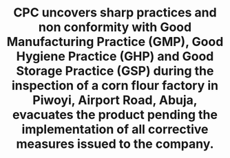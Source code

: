 ---
title: CPC uncovers sharp practices and non conformity with Good Manufacturing Practice (GMP), Good Hygiene Practice (GHP) and Good Storage Practice (GSP) during the inspection of a corn flour factory in Piwoyi, Airport Road, Abuja, evacuates the product pending the implementation of all corrective measures issued to the company.
image: /uploads/abuja-04.png
dimensions: 1012x675
---